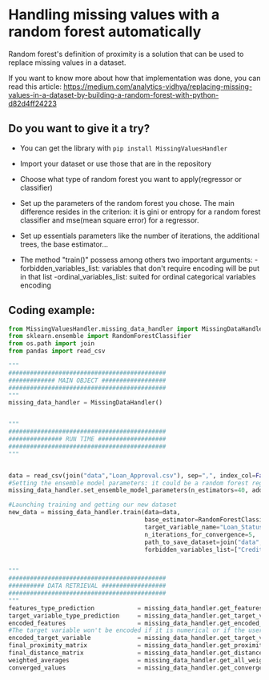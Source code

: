 # Handling missing values with a random forest automatically

Random forest's definition of proximity is a solution that can be used to replace missing values in a dataset.

If you want to know more about how that implementation was done, you can read this article: https://medium.com/analytics-vidhya/replacing-missing-values-in-a-dataset-by-building-a-random-forest-with-python-d82d4ff24223


## Do you want to give it a try?

- You can get the library with ```pip install MissingValuesHandler```

- Import your dataset or use those that are in the repository

- Choose what type of random forest you want to apply(regressor or classifier)

- Set up the parameters of the random forest you chose. The main difference resides in the criterion: it is gini or entropy for a random forest classifier and mse(mean square error) for a regressor.

- Set up essentials parameters like the number of iterations, the additional trees, the base estimator…

- The method "train()" possess among others two important arguments:
      -forbidden_variables_list: variables that don't require encoding will be put in that list
      -ordinal_variables_list: suited for ordinal categorical variables encoding

## Coding example:

```python
from MissingValuesHandler.missing_data_handler import MissingDataHandler
from sklearn.ensemble import RandomForestClassifier
from os.path import join
from pandas import read_csv

"""
############################################
############# MAIN OBJECT ##################
############################################
"""
missing_data_handler = MissingDataHandler()


"""
############################################
############### RUN TIME ###################
############################################
"""


data = read_csv(join("data","Loan_Approval.csv"), sep=",", index_col=False)
#Setting the ensemble model parameters: it could be a random forest regressor or classifier
missing_data_handler.set_ensemble_model_parameters(n_estimators=40, additional_estimators=20)

#Launching training and getting our new dataset
new_data = missing_data_handler.train(data=data, 
                                      base_estimator=RandomForestClassifier,
                                      target_variable_name="Loan_Status",  
                                      n_iterations_for_convergence=5,
                                      path_to_save_dataset=join("data", "Loan_approval_no_nan.csv"),
                                      forbidden_variables_list=["Credit_History"])


"""
############################################
########## DATA RETRIEVAL ##################
############################################
"""
features_type_prediction            = missing_data_handler.get_features_type_predictions()
target_variable_type_prediction     = missing_data_handler.get_target_variable_type_prediction()
encoded_features                    = missing_data_handler.get_encoded_features()
#The target variable won't be encoded if it is numerical or if the user requires it by putting its name in 'forbidden_variables_list' 
encoded_target_variable             = missing_data_handler.get_target_variable_encoded()
final_proximity_matrix              = missing_data_handler.get_proximity_matrix()
final_distance_matrix               = missing_data_handler.get_distance_matrix()
weighted_averages                   = missing_data_handler.get_all_weighted_averages()
converged_values                    = missing_data_handler.get_converged_values()
```
